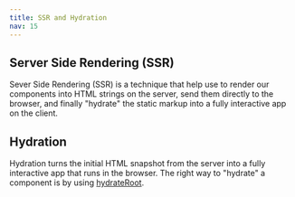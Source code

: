 ```yaml
---
title: SSR and Hydration
nav: 15
---
```


## Server Side Rendering (SSR)

Sever Side Rendering (SSR) is a technique that help use to render our components into
HTML strings on the server, send them directly to the browser, and finally "hydrate" the
static markup into a fully interactive app on the client.

## Hydration

Hydration turns the initial HTML snapshot from the server into a fully interactive app
that runs in the browser. The right way to "hydrate" a component is by using [hydrateRoot](https://react.dev/reference/react-dom/client/hydrateRoot).
